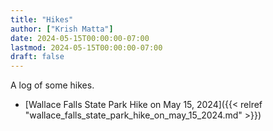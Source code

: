 ```yaml
---
title: "Hikes"
author: ["Krish Matta"]
date: 2024-05-15T00:00:00-07:00
lastmod: 2024-05-15T00:00:00-07:00
draft: false
---
```


A log of some hikes.

-   [Wallace Falls State Park Hike on May 15, 2024]({{< relref "wallace_falls_state_park_hike_on_may_15_2024.md" >}})
